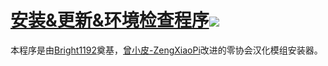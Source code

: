 # [安装&更新&环境检查程序![](https://img.shields.io/github/release/LocalizeLimbusCompany/LLC_MOD_Installer.svg?label=最新版&style=social)](../../releases)

本程序是由[Bright1192](https://github.com/Bright1192)奠基，[曾小皮-ZengXiaoPi](https://github.com/ZengXiaoPi)改进的零协会汉化模组安装器。